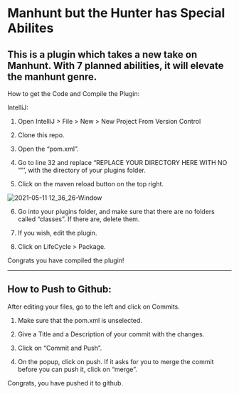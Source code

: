 # Manhunt but the Hunter has Special Abilites

This is a plugin which takes a new take on Manhunt. With 7 planned abilities, it will elevate the manhunt genre. 
-------------------------------------------------------------------------------------------------------------------

How to get the Code and Compile the Plugin: 

IntelliJ:

1) Open IntelliJ > File > New > New Project From Version Control

2) Clone this repo. 

3) Open the “pom.xml”.

4) Go to line 32 and replace “REPLACE YOUR DIRECTORY HERE WITH NO “”’, with the directory of your plugins folder.

5) Click on the maven reload button on the top right. 

![2021-05-11 12_36_26-Window](https://user-images.githubusercontent.com/68785503/117853252-30c3c500-b256-11eb-990d-9aa93a50026c.png)

6) Go into your plugins folder, and make sure that there are no folders called “classes”. If there are, delete them.

7) If you wish, edit the plugin. 

8) Click on LifeCycle > Package. 

Congrats you have compiled the plugin!

--------------------------------
How to Push to Github:
--------------------------------

After editing your files, go to the left and click on Commits.

1) Make sure that the pom.xml is unselected. 

2) Give a Title and a Description of your commit with the changes. 

3) Click on “Commit and Push”.

4) On the popup, click on push.  If it asks for you to merge the commit before you can push it, click on “merge”. 

Congrats, you have pushed it to github. 
